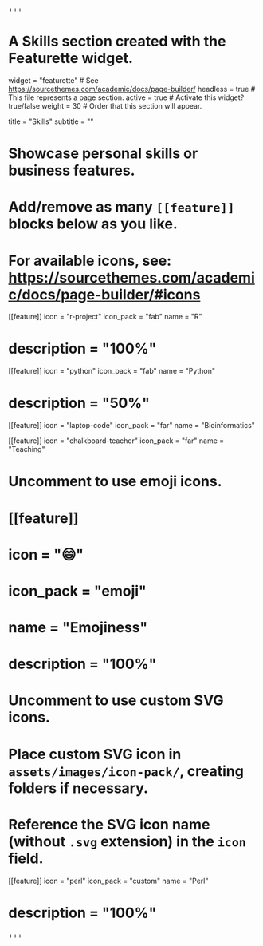 +++
# A Skills section created with the Featurette widget.
widget = "featurette"  # See https://sourcethemes.com/academic/docs/page-builder/
headless = true  # This file represents a page section.
active = true  # Activate this widget? true/false
weight = 30  # Order that this section will appear.

title = "Skills"
subtitle = ""

# Showcase personal skills or business features.
# 
# Add/remove as many `[[feature]]` blocks below as you like.
# 
# For available icons, see: https://sourcethemes.com/academic/docs/page-builder/#icons

[[feature]]
  icon = "r-project"
  icon_pack = "fab"
  name = "R"
#  description = "100%"
  
[[feature]]
  icon = "python"
  icon_pack = "fab"
  name = "Python"
#  description = "50%"  
  
[[feature]]
  icon = "laptop-code"
  icon_pack = "far"
  name = "Bioinformatics"

[[feature]]
  icon = "chalkboard-teacher"
  icon_pack = "far"
  name = "Teaching"
  
# Uncomment to use emoji icons.
# [[feature]]
#  icon = ":smile:"
#  icon_pack = "emoji"
#  name = "Emojiness"
#  description = "100%"  

# Uncomment to use custom SVG icons.
# Place custom SVG icon in `assets/images/icon-pack/`, creating folders if necessary.
# Reference the SVG icon name (without `.svg` extension) in the `icon` field.
[[feature]]
  icon = "perl"
  icon_pack = "custom"
  name = "Perl"
#  description = "100%"

+++
